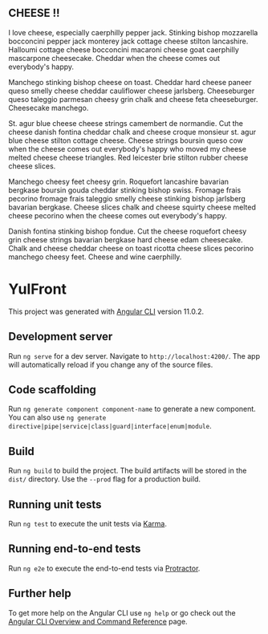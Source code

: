 ## CHEESE !!

I love cheese, especially caerphilly pepper jack. Stinking bishop mozzarella bocconcini pepper jack monterey jack cottage cheese stilton lancashire. Halloumi cottage cheese bocconcini macaroni cheese goat caerphilly mascarpone cheesecake. Cheddar when the cheese comes out everybody's happy.

Manchego stinking bishop cheese on toast. Cheddar hard cheese paneer queso smelly cheese cheddar cauliflower cheese jarlsberg. Cheeseburger queso taleggio parmesan cheesy grin chalk and cheese feta cheeseburger. Cheesecake manchego.

St. agur blue cheese cheese strings camembert de normandie. Cut the cheese danish fontina cheddar chalk and cheese croque monsieur st. agur blue cheese stilton cottage cheese. Cheese strings boursin queso cow when the cheese comes out everybody's happy who moved my cheese melted cheese cheese triangles. Red leicester brie stilton rubber cheese cheese slices.

Manchego cheesy feet cheesy grin. Roquefort lancashire bavarian bergkase boursin gouda cheddar stinking bishop swiss. Fromage frais pecorino fromage frais taleggio smelly cheese stinking bishop jarlsberg bavarian bergkase. Cheese slices chalk and cheese squirty cheese melted cheese pecorino when the cheese comes out everybody's happy.

Danish fontina stinking bishop fondue. Cut the cheese roquefort cheesy grin cheese strings bavarian bergkase hard cheese edam cheesecake. Chalk and cheese cheddar cheese on toast ricotta cheese slices pecorino manchego cheesy feet. Cheese and wine caerphilly.

# YulFront

This project was generated with [Angular CLI](https://github.com/angular/angular-cli) version 11.0.2.

## Development server

Run `ng serve` for a dev server. Navigate to `http://localhost:4200/`. The app will automatically reload if you change any of the source files.

## Code scaffolding

Run `ng generate component component-name` to generate a new component. You can also use `ng generate directive|pipe|service|class|guard|interface|enum|module`.

## Build

Run `ng build` to build the project. The build artifacts will be stored in the `dist/` directory. Use the `--prod` flag for a production build.

## Running unit tests

Run `ng test` to execute the unit tests via [Karma](https://karma-runner.github.io).

## Running end-to-end tests

Run `ng e2e` to execute the end-to-end tests via [Protractor](http://www.protractortest.org/).

## Further help

To get more help on the Angular CLI use `ng help` or go check out the [Angular CLI Overview and Command Reference](https://angular.io/cli) page.
